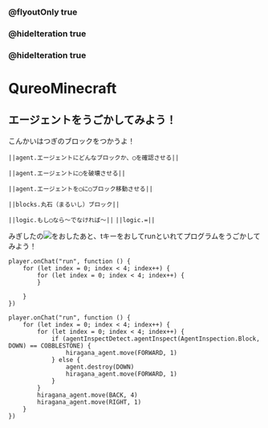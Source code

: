 ### @flyoutOnly true
### @hideIteration true
### @hideIteration true
# QureoMinecraft

## エージェントをうごかしてみよう！

こんかいはつぎのブロックをつかうよ！

``||agent.エージェントにどんなブロックか、◯を確認させる||``

``||agent.エージェントに◯を破壊させる||``

``||agent.エージェントを◯に◯ブロック移動させる||``

``||blocks.丸石（まるいし）ブロック||``

``||logic.もし◯なら〜でなければ〜||``
``||logic.=||``


みぎしたの![](https://raw.githubusercontent.com/camp-minecraft/TechkidsCampTutorial/master/images/playbutton.png)をおしたあと、tキーをおしてrunといれてプログラムをうごかしてみよう！

```template
player.onChat("run", function () {
    for (let index = 0; index < 4; index++) {
        for (let index = 0; index < 4; index++) {
        }

    }
})
```
```ghost
player.onChat("run", function () {
    for (let index = 0; index < 4; index++) {
        for (let index = 0; index < 4; index++) {
            if (agentInspectDetect.agentInspect(AgentInspection.Block, DOWN) == COBBLESTONE) {
                hiragana_agent.move(FORWARD, 1)
            } else {
                agent.destroy(DOWN)
                hiragana_agent.move(FORWARD, 1)
            }
        }
        hiragana_agent.move(BACK, 4)
        hiragana_agent.move(RIGHT, 1)
    }
})
```